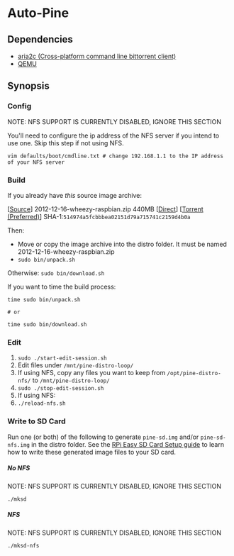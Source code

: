 # Auto-Pine

## Dependencies

* [aria2c (Cross-platform command line bittorrent client)](http://sourceforge.net/apps/trac/aria2/wiki/Download)
* [QEMU](http://www.qemu.org/)


## Synopsis

### Config

NOTE: NFS SUPPORT IS CURRENTLY DISABLED, IGNORE THIS SECTION

You'll need to configure the ip address of the NFS server if you intend to use one.  Skip this step if not using NFS.

```
vim defaults/boot/cmdline.txt # change 192.168.1.1 to the IP address of your NFS server
```

### Build

If you already have *this* source image archive:

[[Source](http://www.raspberrypi.org/downloads)] 2012-12-16-wheezy-raspbian.zip 440MB [[Direct](http://downloads.raspberrypi.org/images/raspbian/2012-12-16-wheezy-raspbian/2012-12-16-wheezy-raspbian.zip)] [[Torrent (Preferred)](http://downloads.raspberrypi.org/images/raspbian/2012-12-16-wheezy-raspbian/2012-12-16-wheezy-raspbian.zip.torrent)] SHA-1:`514974a5fcbbbea02151d79a715741c2159d4b0a`

Then:
* Move or copy the image archive into the distro folder. It must be named 2012-12-16-wheezy-raspbian.zip
* `sudo bin/unpack.sh`

Otherwise: `sudo bin/download.sh`

If you want to time the build process:

```
time sudo bin/unpack.sh

# or

time sudo bin/download.sh
```

### Edit

1. `sudo ./start-edit-session.sh`
1. Edit files under `/mnt/pine-distro-loop/`
 1. If using NFS, copy any files you want to keep from `/opt/pine-distro-nfs/` to `/mnt/pine-distro-loop/`
1. `sudo ./stop-edit-session.sh`
1. If using NFS:
 1. `./reload-nfs.sh`

### Write to SD Card

Run one (or both) of the following to generate `pine-sd.img` and/or `pine-sd-nfs.img` in the distro folder. See the [RPi Easy SD Card Setup guide](http://elinux.org/RPi_Easy_SD_Card_Setup) to learn how to write these generated image files to your SD card.

##### No NFS

NOTE: NFS SUPPORT IS CURRENTLY DISABLED, IGNORE THIS SECTION

```
./mksd
```

##### NFS

NOTE: NFS SUPPORT IS CURRENTLY DISABLED, IGNORE THIS SECTION

```
./mksd-nfs
```

